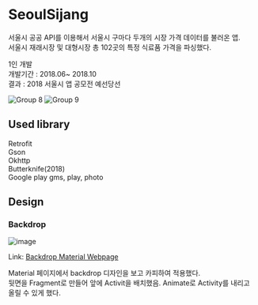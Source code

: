 # SeoulSijang

서울시 공공 API를 이용해서 서울시 구마다 두개의 시장 가격 데이터를 불러온 앱.\
서울시 재래시장 및 대형시장 총 102곳의 특정 식료품 가격을 파싱했다.
 
1인 개발\
개발기간 : 2018.06~ 2018.10\
결과 : 2018 서울시 앱 공모전 예선당선


![Group 8](https://user-images.githubusercontent.com/42805797/109381678-1c428280-791f-11eb-8efb-19af9536a319.png)
![Group 9](https://user-images.githubusercontent.com/42805797/109381672-164ca180-791f-11eb-881d-2818f0be352d.png)

## Used library

Retrofit\
Gson\
Okhttp\
Butterknife(2018)\
Google play gms, play, photo

## Design

### Backdrop

![image](https://user-images.githubusercontent.com/42805797/109432795-4778bf00-7a50-11eb-80b3-6f8bd50bb342.png)

Link: [Backdrop Material Webpage][googlelink]

[googlelink]: https://material.io/components/backdrop#anatomy "go backdrop page"

Material 페이지에서 backdrop 디자인을 보고 카피하여 적용했다.\
뒷면을 Fragment로 만들어 앞에 Activit을 배치했음. Animate로 Activity를 내리고 올릴 수 있게 했다.
